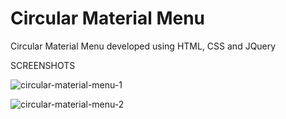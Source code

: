 # Circular Material Menu
Circular Material Menu developed using HTML, CSS and JQuery

SCREENSHOTS

![circular-material-menu-1](https://user-images.githubusercontent.com/104005034/222138200-f91dd809-2285-4e7b-8edb-7de8c998c907.png)

![circular-material-menu-2](https://user-images.githubusercontent.com/104005034/222138217-5c68e715-0050-4cdb-8d81-aa617286fe0c.png)
